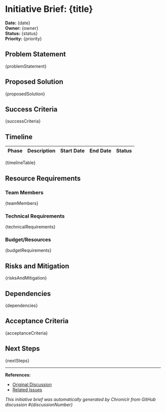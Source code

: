 # Initiative Brief: {title}

**Date:** {date}  
**Owner:** {owner}  
**Status:** {status}  
**Priority:** {priority}

## Problem Statement

{problemStatement}

## Proposed Solution

{proposedSolution}

## Success Criteria

{successCriteria}

## Timeline

| Phase | Description | Start Date | End Date | Status |
|-------|-------------|------------|----------|--------|
{timelineTable}

## Resource Requirements

### Team Members
{teamMembers}

### Technical Requirements
{technicalRequirements}

### Budget/Resources
{budgetRequirements}

## Risks and Mitigation

{risksAndMitigation}

## Dependencies

{dependencies}

## Acceptance Criteria

{acceptanceCriteria}

## Next Steps

{nextSteps}

---
**References:**
- [Original Discussion]({discussionUrl})
- [Related Issues]({relatedIssues})

*This initiative brief was automatically generated by Chroniclr from GitHub discussion #{discussionNumber}*